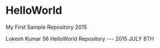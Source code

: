 # HelloWorld
My First Sample Repository 2015

Lokesh Kumar 56
HelloWorld Repository --- 2015 JULY 8TH


